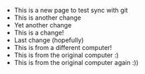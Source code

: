 - This is a new page to test sync with git
- This is another change
- Yet another change
- This is a change!
- Last change (hopefully)
- This is from a different computer!
- This is from the original computer :)
- This is from the original computer again :))